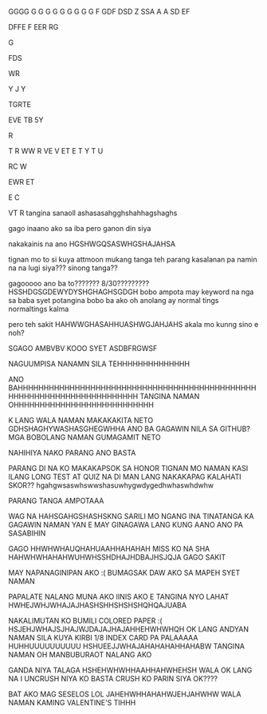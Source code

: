 
GGGG
G
G
G
G
G
G
G
G
G
F
GDF
DSD
Z
SSA
A
A
SD
EF

DFFE
F
EER
RG

G

FDS

WR

Y
J
Y

TGRTE

EVE
TB
5Y

R

T
R
WW
R
VE
V
ET
E
T
Y
T
U


RC
W

EWR
ET

E
C

VT
R
tangina sanaoll ashasasahgghshahhagshaghs

gago inaano ako sa iba pero ganon din siya

nakakainis na ano HGSHWGQSASWHGSHAJAHSA

tignan mo to si kuya attmoon mukang tanga teh parang kasalanan pa namin na na lugi siya??? sinong tanga??

gagooooo ano ba to??????? 8/30????????? HSSHDGSGDEWYDYSHGHAGHSGDGH bobo ampota may keyword na nga sa baba syet potangina
bobo ba ako oh anolang
ay normal tings normaltings kalma

pero teh sakit HAHWWGHASAHHUASHWGJAHJAHS akala mo kunng sino e noh?

SGAGO AMBVBV KOOO SYET ASDBFRGWSF

NAGUUMPISA NANAMN SILA TEHHHHHHHHHHHHHH

ANO BAHHHHHHHHHHHHHHHHHHHHHHHHHHHHHHHHHHHHHHHHHHHHHHHHHHHHHHHHHHHHHHHHHHHHHHH TANGINA NAMAN OHHHHHHHHHHHHHHHHHHHHHHHHHHH

K LANG WALA NAMAN MAKAKAKITA NETO GDHSHAGHYWASHASGHEGWHHA 
ANO BA GAGAWIN NILA SA GITHUB? MGA BOBOLANG NAMAN GUMAGAMIT NETO

NAHIHIYA NAKO PARANG ANO BASTA

PARANG DI NA KO MAKAKAPSOK SA HONOR TIGNAN MO NAMAN KASI ILANG LONG TEST AT QUIZ NA DI MAN LANG NAKAKAPAG KALAHATI SKOR?? hgahgwsaswhswwshasuwhygwdygedhwhaswhdwhw 

PARANG TANGA AMPOTAAA

WAG NA HAHSGAHGSHASHSKNG SARILI MO NGANG INA TINATANGA KA
GAGAWIN NAMAN YAN E MAY GINAGAWA LANG KUNG AANO ANO PA SASABIHIN

GAGO HHWHWHAUQHAHUAAHHAHAHAH MISS KO NA SHA 
HAHWHWHAHAHWUHWHSSHDHAJHDBAJHSJQJA GAGO
SAKIT 

MAY NAPANAGINIPAN AKO :( BUMAGSAK DAW AKO SA MAPEH SYET NAMAN

PAPALATE NALANG MUNA AKO IINIS AKO E TANGINA NYO LAHAT HWHEJWHJWHAJAJHASHSHHSHSHSHQHQAJUABA

NAKALIMUTAN KO BUMILI COLORED PAPER :( HSJEHJWHAJSJHAJWJDAJAJHAJAHHEHWHWHQH 
OK LANG ANDYAN NAMAN SILA KUYA KIRBI
1/8 INDEX CARD PA PALAAAAA HUHHUUUUUUUUUU HSHUEEJJWHAJAHAHAHAHHAHABW TANGINA NAMAN OH MANBUBURAOT NALANG AKO

GANDA NIYA TALAGA HSHEHWHWHHAAHHAHWHEHSH WALA OK LANG NA I UNCRUSH NIYA KO BASTA CRUSH KO PARIN SIYA OK????

BAT AKO MAG SESELOS LOL JAHEHWHHAHAHWJEHJAHWHW WALA NAMAN KAMING VALENTINE'S TIHHH
